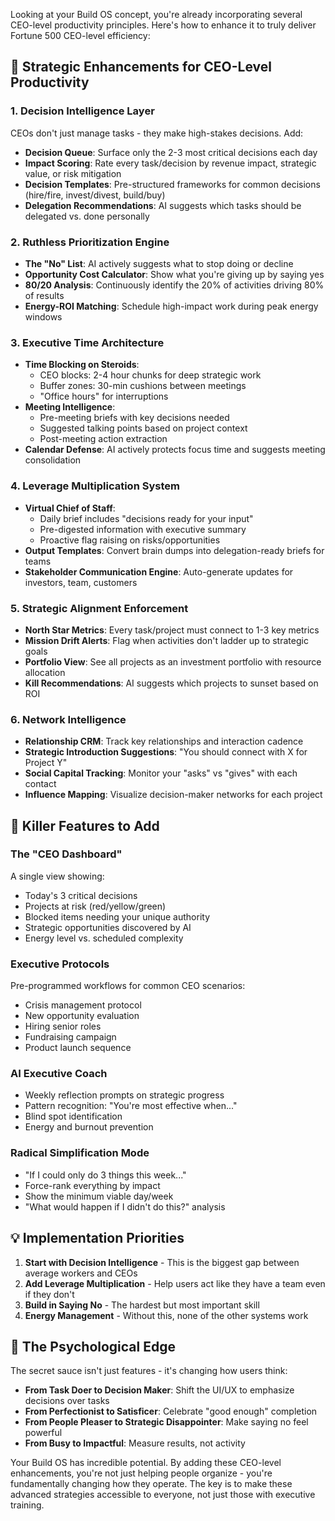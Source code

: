 Looking at your Build OS concept, you're already incorporating several CEO-level productivity principles. Here's how to enhance it to truly deliver Fortune 500 CEO-level efficiency:

## 🎯 Strategic Enhancements for CEO-Level Productivity

### 1. **Decision Intelligence Layer**

CEOs don't just manage tasks - they make high-stakes decisions. Add:

- **Decision Queue**: Surface only the 2-3 most critical decisions each day
- **Impact Scoring**: Rate every task/decision by revenue impact, strategic value, or risk mitigation
- **Decision Templates**: Pre-structured frameworks for common decisions (hire/fire, invest/divest, build/buy)
- **Delegation Recommendations**: AI suggests which tasks should be delegated vs. done personally

### 2. **Ruthless Prioritization Engine**

- **The "No" List**: AI actively suggests what to stop doing or decline
- **Opportunity Cost Calculator**: Show what you're giving up by saying yes
- **80/20 Analysis**: Continuously identify the 20% of activities driving 80% of results
- **Energy-ROI Matching**: Schedule high-impact work during peak energy windows

### 3. **Executive Time Architecture**

- **Time Blocking on Steroids**:
  - CEO blocks: 2-4 hour chunks for deep strategic work
  - Buffer zones: 30-min cushions between meetings
  - "Office hours" for interruptions
- **Meeting Intelligence**:
  - Pre-meeting briefs with key decisions needed
  - Suggested talking points based on project context
  - Post-meeting action extraction
- **Calendar Defense**: AI actively protects focus time and suggests meeting consolidation

### 4. **Leverage Multiplication System**

- **Virtual Chief of Staff**:
  - Daily brief includes "decisions ready for your input"
  - Pre-digested information with executive summary
  - Proactive flag raising on risks/opportunities
- **Output Templates**: Convert brain dumps into delegation-ready briefs for teams
- **Stakeholder Communication Engine**: Auto-generate updates for investors, team, customers

### 5. **Strategic Alignment Enforcement**

- **North Star Metrics**: Every task/project must connect to 1-3 key metrics
- **Mission Drift Alerts**: Flag when activities don't ladder up to strategic goals
- **Portfolio View**: See all projects as an investment portfolio with resource allocation
- **Kill Recommendations**: AI suggests which projects to sunset based on ROI

### 6. **Network Intelligence**

- **Relationship CRM**: Track key relationships and interaction cadence
- **Strategic Introduction Suggestions**: "You should connect with X for Project Y"
- **Social Capital Tracking**: Monitor your "asks" vs "gives" with each contact
- **Influence Mapping**: Visualize decision-maker networks for each project

## 🚀 Killer Features to Add

### **The "CEO Dashboard"**

A single view showing:

- Today's 3 critical decisions
- Projects at risk (red/yellow/green)
- Blocked items needing your unique authority
- Strategic opportunities discovered by AI
- Energy level vs. scheduled complexity

### **Executive Protocols**

Pre-programmed workflows for common CEO scenarios:

- Crisis management protocol
- New opportunity evaluation
- Hiring senior roles
- Fundraising campaign
- Product launch sequence

### **AI Executive Coach**

- Weekly reflection prompts on strategic progress
- Pattern recognition: "You're most effective when..."
- Blind spot identification
- Energy and burnout prevention

### **Radical Simplification Mode**

- "If I could only do 3 things this week..."
- Force-rank everything by impact
- Show the minimum viable day/week
- "What would happen if I didn't do this?" analysis

## 💡 Implementation Priorities

1. **Start with Decision Intelligence** - This is the biggest gap between average workers and CEOs
2. **Add Leverage Multiplication** - Help users act like they have a team even if they don't
3. **Build in Saying No** - The hardest but most important skill
4. **Energy Management** - Without this, none of the other systems work

## 🎪 The Psychological Edge

The secret sauce isn't just features - it's changing how users think:

- **From Task Doer to Decision Maker**: Shift the UI/UX to emphasize decisions over tasks
- **From Perfectionist to Satisficer**: Celebrate "good enough" completion
- **From People Pleaser to Strategic Disappointer**: Make saying no feel powerful
- **From Busy to Impactful**: Measure results, not activity

Your Build OS has incredible potential. By adding these CEO-level enhancements, you're not just helping people organize - you're fundamentally changing how they operate. The key is to make these advanced strategies accessible to everyone, not just those with executive training.
